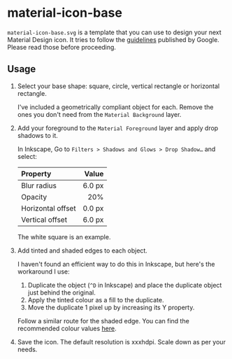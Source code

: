 # material-icon-base
`material-icon-base.svg` is a template that you can use to design your next Material Design icon. It tries to follow the [guidelines](http://www.google.com/design/spec/style/icons.html#icons-product-icons) published by Google. Please read those before proceeding.

## Usage

1.  Select your base shape: square, circle, vertical rectangle or horizontal rectangle.
    
    I've included a geometrically compliant object for each. Remove the ones you don't need from the `Material Background` layer.
    
2.  Add your foreground to the `Material Foreground` layer and apply drop shadows to it.
    
    In Inkscape, Go to `Filters > Shadows and Glows > Drop Shadow…` and select:
    
    |Property         |Value |
    |:----------------|-----:|
    |Blur radius      |6.0 px|
    |Opacity          |20%   |
    |Horizontal offset|0.0 px|
    |Vertical offset  |6.0 px|
    
    The white square is an example.
    
3.  Add tinted and shaded edges to each object.
    
    I haven't found an efficient way to do this in Inkscape, but here's the workaround I use:
    
    1. Duplicate the object (`^D` in Inkscape) and place the duplicate object just behind the original.
    2. Apply the tinted colour as a fill to the duplicate.
    3. Move the duplicate 1 pixel up by increasing its Y property.
    
    Follow a similar route for the shaded edge. You can find the recommended colour values [here](http://www.google.com/design/spec/style/icons.html#icons-product-icons).
    
4.  Save the icon. The default resolution is xxxhdpi. Scale down as per your needs.
